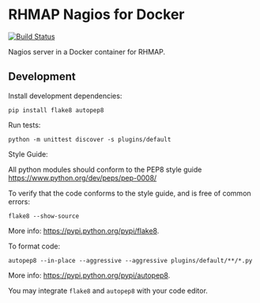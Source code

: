 # RHMAP Nagios for Docker

[![Build Status](https://travis-ci.org/feedhenry/nagios-container.svg?branch=master)](https://travis-ci.org/feedhenry/nagios-container)

Nagios server in a Docker container for RHMAP.

## Development

Install development dependencies:

```
pip install flake8 autopep8
```

Run tests:

```
python -m unittest discover -s plugins/default
```

Style Guide:

All python modules should conform to the PEP8 style guide https://www.python.org/dev/peps/pep-0008/

To verify that the code conforms to the style guide, and is free of common
errors:

```
flake8 --show-source
```

More info: https://pypi.python.org/pypi/flake8.

To format code:

```
autopep8 --in-place --aggressive --aggressive plugins/default/**/*.py
```

More info: https://pypi.python.org/pypi/autopep8.

You may integrate `flake8` and `autopep8` with your code editor.
